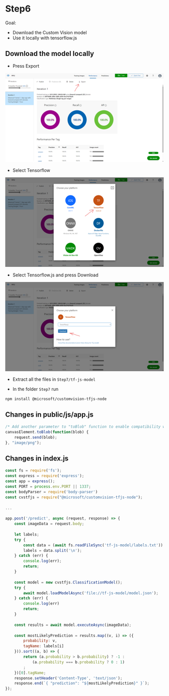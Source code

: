 # Step6
Goal:
* Download the Custom Vision model
* Use it locally with tensorflow.js

## Download the model locally

- Press Export

![Press Export](../assets/screenshots/0_export_model_1.png "Press Export")

- Select Tensorflow

![Select Tensorflow](../assets/screenshots/0_export_model_2.png "Select Tensorflow")

- Select Tensorflow.js and press Download

![Select Tensorflow.js and press Download](../assets/screenshots/0_export_model_3.png "Select Tensorflow.js and press Download")

- Extract all the files in `Step7/tf-js-model`

- In the folder `Step7` run

```
npm install @microsoft/customvision-tfjs-node
```

## Changes in public/js/app.js
```javascript
/* Add another parameter to "toBlob" function to enable compatibility with Tensorflow.js */
canvasElement.toBlob(function(blob) {
    request.send(blob);
}, "image/png");
```

## Changes in index.js
```javascript
const fs = require('fs');
const express = require('express');
const app = express();
const PORT = process.env.PORT || 1337;
const bodyParser = require('body-parser')
const cvstfjs = require("@microsoft/customvision-tfjs-node");

...

app.post('/predict', async (request, response) => {
    const imageData = request.body;

    let labels;
    try {
        const data = (await fs.readFileSync('tf-js-model/labels.txt')).toString();
        labels = data.split('\n');
    } catch (err) {
        console.log(err);
        return;
    }
    
    const model = new cvstfjs.ClassificationModel();
    try {
        await model.loadModelAsync('file://tf-js-model/model.json');
    } catch (err) {
        console.log(err)
        return;
    }

    const results = await model.executeAsync(imageData);
    
    const mostLikelyPrediction = results.map((v, i) => ({
        probability: v,
        tagName: labels[i]
    })).sort((a, b) => {
        return (a.probability > b.probability) ? -1 :
            (a.probability === b.probability ? 0 : 1)
        ;
    })[0].tagName;
    response.setHeader('Content-Type', 'text/json');
    response.end(`{ "prediction": "${mostLikelyPrediction}" }`);
});
```

